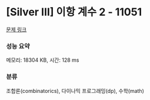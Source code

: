 # [Silver III] 이항 계수 2 - 11051 

[문제 링크](https://www.acmicpc.net/problem/11051) 

### 성능 요약

메모리: 18304 KB, 시간: 128 ms

### 분류

조합론(combinatorics), 다이나믹 프로그래밍(dp), 수학(math)

